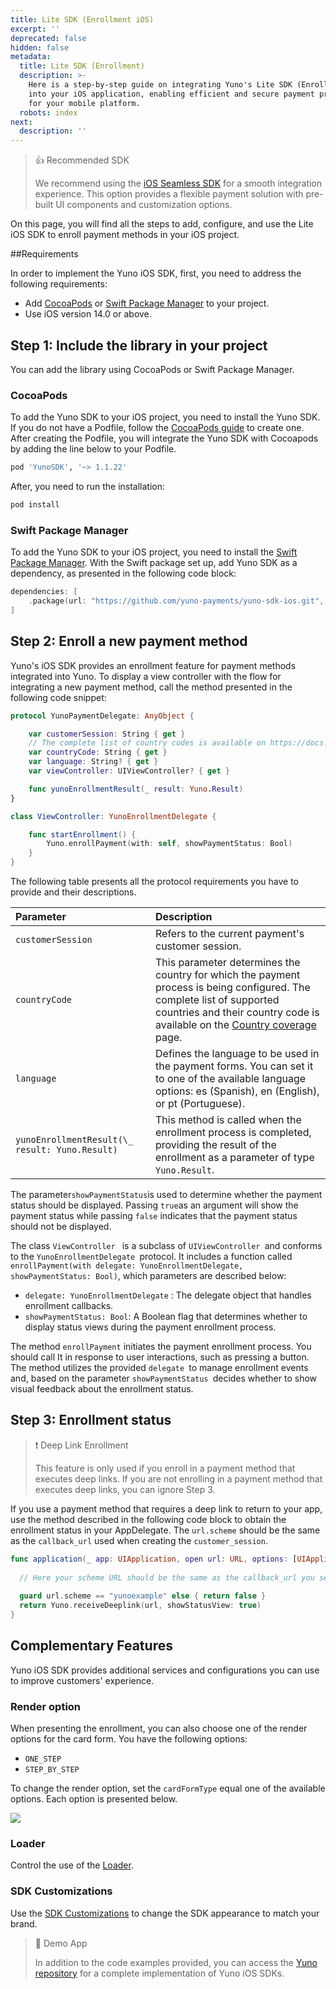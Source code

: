 ```yaml
---
title: Lite SDK (Enrollment iOS)
excerpt: ''
deprecated: false
hidden: false
metadata:
  title: Lite SDK (Enrollment)
  description: >-
    Here is a step-by-step guide on integrating Yuno's Lite SDK (Enrollment)
    into your iOS application, enabling efficient and secure payment processing
    for your mobile platform.
  robots: index
next:
  description: ''
---
```

> 👍 Recommended SDK
>
> We recommend using the [iOS Seamless SDK](seamless-sdk-payment-ios) for a smooth integration experience. This option provides a flexible payment solution with pre-built UI components and customization options.

On this page, you will find all the steps to add, configure, and use the Lite iOS SDK to enroll payment methods in your iOS project.

##Requirements

In order to implement the Yuno iOS SDK, first, you need to address the following requirements:

* Add [CocoaPods](https://guides.cocoapods.org/using/using-cocoapods.html) or [Swift Package Manager](https://www.swift.org/package-manager/) to your project.
* Use iOS version 14.0 or above.

## Step 1: Include the library in your project

You can add the library using CocoaPods or Swift Package Manager.

### CocoaPods

To add the Yuno SDK to your iOS project, you need to install the Yuno SDK. If you do not have a Podfile, follow the [CocoaPods guide](https://guides.cocoapods.org/using/using-cocoapods.html) to create one. After creating the Podfile, you will integrate the Yuno SDK with Cocoapods by adding the line below to your Podfile.

```ruby
pod 'YunoSDK', '~> 1.1.22'
```

After, you need to run the installation:

```ruby
pod install

```

### Swift Package Manager

To add the Yuno SDK to your iOS project, you need to install the [Swift Package Manager](https://www.swift.org/package-manager/). With the Swift package set up, add Yuno SDK as a dependency, as presented in the following code block:

```swift
dependencies: [
    .package(url: "https://github.com/yuno-payments/yuno-sdk-ios.git", .upToNextMajor(from: "1.1.17"))
]
```

## Step 2: Enroll a new payment method

Yuno's iOS SDK provides an enrollment feature for payment methods integrated into Yuno. To display a view controller with the flow for integrating a new payment method, call the method presented in the following code snippet:

```swift
protocol YunoPaymentDelegate: AnyObject {

    var customerSession: String { get }
  	// The complete list of country codes is available on https://docs.y.uno/docs/country-coverage-yuno-sdk
    var countryCode: String { get }
    var language: String? { get }
    var viewController: UIViewController? { get }

    func yunoEnrollmentResult(_ result: Yuno.Result)
}

class ViewController: YunoEnrollmentDelegate {

    func startEnrollment() {
        Yuno.enrollPayment(with: self, showPaymentStatus: Bool)
    }
}

```

The following table presents all the protocol requirements you have to provide and their descriptions.

| Parameter                                      | Description                                                                                                                                                                                                                           |
| :--------------------------------------------- | :------------------------------------------------------------------------------------------------------------------------------------------------------------------------------------------------------------------------------------ |
| `customerSession`                              | Refers to the current payment's customer session.                                                                                                                                                                                     |
| `countryCode`                                  | This parameter determines the country for which the payment process is being configured. The complete list of supported countries and their country code is available on the [Country coverage](doc:country-coverage-yuno-sdk)  page. |
| `language`                                     | Defines the language to be used in the payment forms. You can set it to one of the available language options: es (Spanish), en (English), or pt (Portuguese).                                                                        |
| `yunoEnrollmentResult(\_ result: Yuno.Result)` | This method is called when the enrollment process is completed, providing the result of the enrollment as a parameter of type `Yuno.Result`.                                                                                          |

The parameter`showPaymentStatus`is used to determine whether the payment status should be displayed. Passing `true`as an argument will show the payment status while passing `false` indicates that the payment status should not be displayed.

The class `ViewController ` is a subclass of `UIViewController `and conforms to the `YunoEnrollmentDelegate `protocol. It includes a function called` enrollPayment(with delegate: YunoEnrollmentDelegate, showPaymentStatus: Bool)`, which parameters are described below:

* `delegate: YunoEnrollmentDelegate` : The delegate object that handles enrollment callbacks.
* `showPaymentStatus: Bool`: A Boolean flag that determines whether to display status views during the payment enrollment process.

The method `enrollPayment` initiates the payment enrollment process. You should call It in response to user interactions, such as pressing a button. The method utilizes the provided `delegate `to manage enrollment events and, based on the parameter `showPaymentStatus `decides whether to show visual feedback about the enrollment status.

## Step 3: Enrollment status

> ❗️ Deep Link Enrollment
>
> This feature is only used if you enroll in a payment method that executes deep links. If you are not enrolling in a payment method that executes deep links, you can ignore Step 3.

If you use a payment method that requires a deep link to return to your app, use the method described in the following code block to obtain the enrollment status in your AppDelegate. The `url.scheme` should be the same as the `callback_url` used when creating the `customer_session`.

```swift
func application(_ app: UIApplication, open url: URL, options: [UIApplication.OpenURLOptionsKey : Any] = [:]) -> Bool {
  
  // Here your scheme URL should be the same as the callback_url you set in the customer session
  
  guard url.scheme == "yunoexample" else { return false }
  return Yuno.receiveDeeplink(url, showStatusView: true)
}

```

## Complementary Features

Yuno iOS SDK provides additional services and configurations you can use to improve customers' experience.

### Render option

When presenting the enrollment, you can also choose one of the render options for the card form. You have the following options:

* `ONE_STEP`
* `STEP_BY_STEP`

To change the render option, set the `cardFormType` equal one of the available options. Each option is presented below.

<Image align="center" src="https://files.readme.io/ff9a74d50d3a8d3a4e550be1b917832bd6b8daa28cc4249d9ec22edef2f410bc-Full_SDK_ios.png" />

### Loader

Control the use of the [Loader](https://docs.y.uno/docs/loader-1).

### SDK Customizations

Use the [SDK Customizations](https://docs.y.uno/docs/sdk-customizations-ios) to change the SDK appearance to match your brand.

> 📘 Demo App
>
> In addition to the code examples provided, you can access the [Yuno repository](https://github.com/yuno-payments/yuno-sdk-ios) for a complete implementation of Yuno iOS SDKs.